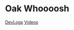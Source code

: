 # Oak Whoooosh

[DevLogs](https://docs.google.com/document/d/1FRXJwn4dw6dKfe8WegfQ-MXXuOub3XaqWP3RKjdnxeY/edit?usp=sharing)
[Videos](/Videos/)